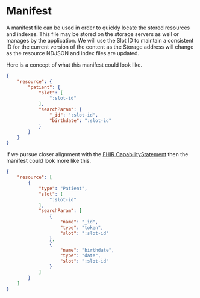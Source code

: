 # Manifest

A manifest file can be used in order to quickly locate the stored resources and indexes.
This file may be stored on the storage servers as well or manages by the application.
We will use the Slot ID to maintain a consistent ID for the current version of the content as the Storage address will change as the resource NDJSON and index files are updated.

Here is a concept of what this manifest could look like.

```json
{
    "resource": {
        "patient": {
            "slot": [
                ":slot-id"
            ],
            "searchParam": {
                "_id": ":slot-id",
                "birthdate": ":slot-id"
            }
        }
    }
}
```

If we pursue closer alignment with the [FHIR CapabilityStatement](https://www.hl7.org/fhir/R4/capabilitystatement.html) then the manifest could look more like this.

```json
{
    "resource": [
        {
            "type": "Patient",
            "slot": [
                ":slot-id"
            ],
            "searchParam": [
                {
                    "name": "_id",
                    "type": "token",
                    "slot": ":slot-id"
                },
                {
                    "name": "birthdate",
                    "type": "date",
                    "slot": ":slot-id"
                }
            ]
        }
    ]
}
```
